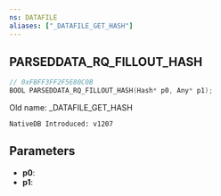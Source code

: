 ```yaml
---
ns: DATAFILE
aliases: ["_DATAFILE_GET_HASH"]
---
```

## PARSEDDATA_RQ_FILLOUT_HASH

```c
// 0xFBFF3FF2F5E80C0B
BOOL PARSEDDATA_RQ_FILLOUT_HASH(Hash* p0, Any* p1);
```

Old name: _DATAFILE_GET_HASH

```
NativeDB Introduced: v1207
```

## Parameters
* **p0**:
* **p1**:
